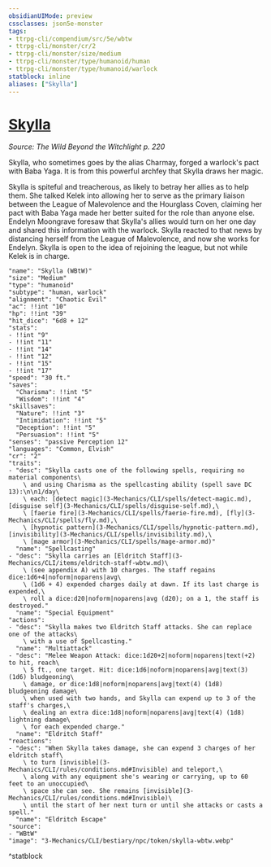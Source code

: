 ```yaml
---
obsidianUIMode: preview
cssclasses: json5e-monster
tags:
- ttrpg-cli/compendium/src/5e/wbtw
- ttrpg-cli/monster/cr/2
- ttrpg-cli/monster/size/medium
- ttrpg-cli/monster/type/humanoid/human
- ttrpg-cli/monster/type/humanoid/warlock
statblock: inline
aliases: ["Skylla"]
---
```

# [Skylla](3-Mechanics\CLI\bestiary\npc/skylla-wbtw.md)
*Source: The Wild Beyond the Witchlight p. 220*  

Skylla, who sometimes goes by the alias Charmay, forged a warlock's pact with Baba Yaga. It is from this powerful archfey that Skylla draws her magic.

Skylla is spiteful and treacherous, as likely to betray her allies as to help them. She talked Kelek into allowing her to serve as the primary liaison between the League of Malevolence and the Hourglass Coven, claiming her pact with Baba Yaga made her better suited for the role than anyone else. Endelyn Moongrave foresaw that Skylla's allies would turn on her one day and shared this information with the warlock. Skylla reacted to that news by distancing herself from the League of Malevolence, and now she works for Endelyn. Skylla is open to the idea of rejoining the league, but not while Kelek is in charge.

```statblock
"name": "Skylla (WBtW)"
"size": "Medium"
"type": "humanoid"
"subtype": "human, warlock"
"alignment": "Chaotic Evil"
"ac": !!int "10"
"hp": !!int "39"
"hit_dice": "6d8 + 12"
"stats":
- !!int "9"
- !!int "11"
- !!int "14"
- !!int "12"
- !!int "15"
- !!int "17"
"speed": "30 ft."
"saves":
  "Charisma": !!int "5"
  "Wisdom": !!int "4"
"skillsaves":
  "Nature": !!int "3"
  "Intimidation": !!int "5"
  "Deception": !!int "5"
  "Persuasion": !!int "5"
"senses": "passive Perception 12"
"languages": "Common, Elvish"
"cr": "2"
"traits":
- "desc": "Skylla casts one of the following spells, requiring no material components\
    \ and using Charisma as the spellcasting ability (spell save DC 13):\n\n1/day\
    \ each: [detect magic](3-Mechanics/CLI/spells/detect-magic.md), [disguise self](3-Mechanics/CLI/spells/disguise-self.md),\
    \ [faerie fire](3-Mechanics/CLI/spells/faerie-fire.md), [fly](3-Mechanics/CLI/spells/fly.md),\
    \ [hypnotic pattern](3-Mechanics/CLI/spells/hypnotic-pattern.md), [invisibility](3-Mechanics/CLI/spells/invisibility.md),\
    \ [mage armor](3-Mechanics/CLI/spells/mage-armor.md)"
  "name": "Spellcasting"
- "desc": "Skylla carries an [Eldritch Staff](3-Mechanics/CLI/items/eldritch-staff-wbtw.md)\
    \ (see appendix A) with 10 charges. The staff regains dice:1d6+4|noform|noparens|avg\
    \ (1d6 + 4) expended charges daily at dawn. If its last charge is expended,\
    \ roll a dice:d20|noform|noparens|avg (d20); on a 1, the staff is destroyed."
  "name": "Special Equipment"
"actions":
- "desc": "Skylla makes two Eldritch Staff attacks. She can replace one of the attacks\
    \ with a use of Spellcasting."
  "name": "Multiattack"
- "desc": "Melee Weapon Attack: dice:1d20+2|noform|noparens|text(+2) to hit, reach\
    \ 5 ft., one target. Hit: dice:1d6|noform|noparens|avg|text(3) (1d6) bludgeoning\
    \ damage, or dice:1d8|noform|noparens|avg|text(4) (1d8) bludgeoning damage\
    \ when used with two hands, and Skylla can expend up to 3 of the staff's charges,\
    \ dealing an extra dice:1d8|noform|noparens|avg|text(4) (1d8) lightning damage\
    \ for each expended charge."
  "name": "Eldritch Staff"
"reactions":
- "desc": "When Skylla takes damage, she can expend 3 charges of her eldritch staff\
    \ to turn [invisible](3-Mechanics/CLI/rules/conditions.md#Invisible) and teleport,\
    \ along with any equipment she's wearing or carrying, up to 60 feet to an unoccupied\
    \ space she can see. She remains [invisible](3-Mechanics/CLI/rules/conditions.md#Invisible)\
    \ until the start of her next turn or until she attacks or casts a spell."
  "name": "Eldritch Escape"
"source":
- "WBtW"
"image": "3-Mechanics/CLI/bestiary/npc/token/skylla-wbtw.webp"
```
^statblock